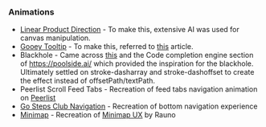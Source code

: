 ### Animations

- [Linear Product Direction](https://linear.app/method/product-direction) - To make this, extensive AI was used for canvas manipulation.
- [Gooey Tooltip](https://rauno.me/craft) - To make this, referred to [this](https://tympanus.net/codrops/2024/11/18/how-to-create-a-gooey-search-interaction-with-framer-motion-and-react/) article.
- Blackhole - Came across [this](https://rauno.me/craft/vercel#orbit-rings) and the Code completion engine section of https://poolside.ai/ which provided the inspiration for the blackhole. Ultimately settled on stroke-dasharray and stroke-dashoffset to create the effect instead of offsetPath/textPath.
- Peerlist Scroll Feed Tabs - Recreation of feed tabs navigation animation on [Peerlist](https://peerlist.io/scroll)
- [Go Steps Club Navigation](https://x.com/spottedinprod/status/1890911058258170075)  - Recreation of bottom navigation experience
- [Minimap](https://x.com/raunofreiberg/status/1896620025198580039) - Recreation of [Minimap UX](https://rauno.me/craft/minimap) by Rauno
